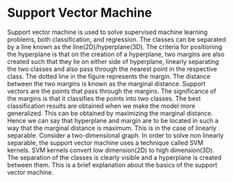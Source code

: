 # Support Vector Machine
Support vector machine is used to solve supervised machine learning problems, both classification, and regression. The classes can be separated by a line known as the 
line(2D)/hyperplane(3D). The criteria for positioning the hyperplane is that on the creation of a hyperplane, two margins are also created such that they lie on either 
side of hyperplane, linearly separating the two classes and also pass through the nearest point in the respective class. The dotted line in the figure represents the margin. 
The distance between the two margins is known as the marginal distance. Support vectors are the points that pass through the margins. The significance of the margins is that 
it classifies the points into two classes. The best classification results are obtained when we make the model more generalized. This can be obtained by maximizing the 
marginal distance. Hence we can say that hyperplane and margin are to be located in such a way that the marginal distance is maximum. This is in the case of linearly separable.
Consider a two-dimensional graph. In order to solve non linearly separable, the support vector machine uses a technique called SVM kernels. SVM kernels convert low dimension(2D) 
to high dimension(3D). The separation of the classes is clearly visible and a hyperplane is created between them. This is a brief explanation about the basics of the support 
vector machine.

